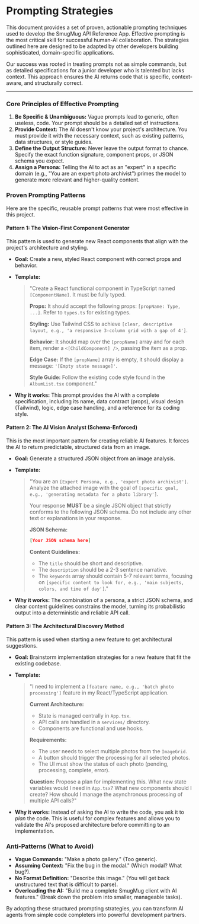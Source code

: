 # Prompting Strategies

This document provides a set of proven, actionable prompting techniques used to develop the SmugMug API Reference App. Effective prompting is the most critical skill for successful human-AI collaboration. The strategies outlined here are designed to be adapted by other developers building sophisticated, domain-specific applications.

Our success was rooted in treating prompts not as simple commands, but as detailed specifications for a junior developer who is talented but lacks context. This approach ensures the AI returns code that is specific, context-aware, and structurally correct.

---

### Core Principles of Effective Prompting

1.  **Be Specific & Unambiguous:** Vague prompts lead to generic, often useless, code. Your prompt should be a detailed set of instructions.
2.  **Provide Context:** The AI doesn't know your project's architecture. You must provide it with the necessary context, such as existing patterns, data structures, or style guides.
3.  **Define the Output Structure:** Never leave the output format to chance. Specify the exact function signature, component props, or JSON schema you expect.
4.  **Assign a Persona:** Telling the AI to act as an "expert" in a specific domain (e.g., "You are an expert photo archivist") primes the model to generate more relevant and higher-quality content.

### Proven Prompting Patterns

Here are the specific, reusable prompt patterns that were most effective in this project.

#### Pattern 1: The Vision-First Component Generator

This pattern is used to generate new React components that align with the project's architecture and styling.

*   **Goal:** Create a new, styled React component with correct props and behavior.
*   **Template:**
    > "Create a React functional component in TypeScript named `[ComponentName]`. It must be fully typed.
    > 
    > **Props:** It should accept the following props: `[propName: Type, ...]`. Refer to `types.ts` for existing types.
    > 
    > **Styling:** Use Tailwind CSS to achieve `[clear, descriptive layout, e.g., 'a responsive 3-column grid with a gap of 4']`.
    > 
    > **Behavior:** It should map over the `[propName]` array and for each item, render a `<[ChildComponent] />`, passing the item as a prop. 
    > 
    > **Edge Case:** If the `[propName]` array is empty, it should display a message: `'[Empty state message]'`.
    > 
    > **Style Guide:** Follow the existing code style found in the `AlbumList.tsx` component."

*   **Why it works:** This prompt provides the AI with a complete specification, including its name, data contract (props), visual design (Tailwind), logic, edge case handling, and a reference for its coding style.

#### Pattern 2: The AI Vision Analyst (Schema-Enforced)

This is the most important pattern for creating reliable AI features. It forces the AI to return predictable, structured data from an image.

*   **Goal:** Generate a structured JSON object from an image analysis.
*   **Template:**
    > "You are an `[Expert Persona, e.g., 'expert photo archivist']`. Analyze the attached image with the goal of `[specific goal, e.g., 'generating metadata for a photo library']`.
    > 
    > Your response **MUST** be a single JSON object that strictly conforms to the following JSON schema. Do not include any other text or explanations in your response.
    > 
    > **JSON Schema:**
    > ```json
    > [Your JSON schema here]
    > ```
    > 
    > **Content Guidelines:**
    > - The `title` should be short and descriptive.
    > - The `description` should be a 2-3 sentence narrative.
    > - The `keywords` array should contain 5-7 relevant terms, focusing on `[specific content to look for, e.g., 'main subjects, colors, and time of day']`."

*   **Why it works:** The combination of a persona, a strict JSON schema, and clear content guidelines constrains the model, turning its probabilistic output into a deterministic and reliable API call.

#### Pattern 3: The Architectural Discovery Method

This pattern is used when starting a new feature to get architectural suggestions.

*   **Goal:** Brainstorm implementation strategies for a new feature that fit the existing codebase.
*   **Template:**
    > "I need to implement a `[feature name, e.g., 'batch photo processing']` feature in my React/TypeScript application.
    > 
    > **Current Architecture:**
    > - State is managed centrally in `App.tsx`.
    > - API calls are handled in a `services/` directory.
    > - Components are functional and use hooks.
    > 
    > **Requirements:**
    > - The user needs to select multiple photos from the `ImageGrid`.
    > - A button should trigger the processing for all selected photos.
    > - The UI must show the status of each photo (pending, processing, complete, error).
    > 
    > **Question:** Propose a plan for implementing this. What new state variables would I need in `App.tsx`? What new components should I create? How should I manage the asynchronous processing of multiple API calls?"

*   **Why it works:** Instead of asking the AI to write the code, you ask it to *plan* the code. This is useful for complex features and allows you to validate the AI's proposed architecture before committing to an implementation.

### Anti-Patterns (What to Avoid)

*   **Vague Commands:** "Make a photo gallery." (Too generic).
*   **Assuming Context:** "Fix the bug in the modal." (Which modal? What bug?).
*   **No Format Definition:** "Describe this image." (You will get back unstructured text that is difficult to parse).
*   **Overloading the AI:** "Build me a complete SmugMug client with AI features." (Break down the problem into smaller, manageable tasks).

By adopting these structured prompting strategies, you can transform AI agents from simple code completers into powerful development partners.
